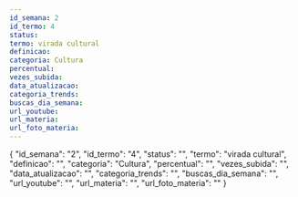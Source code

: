 ```yaml
---
id_semana: 2
id_termo: 4
status: 
termo: virada cultural
definicao: 
categoria: Cultura
percentual: 
vezes_subida: 
data_atualizacao: 
categoria_trends: 
buscas_dia_semana: 
url_youtube: 
url_materia: 
url_foto_materia: 
---
```


{
  "id_semana": "2",
  "id_termo": "4",
  "status": "",
  "termo": "virada cultural",
  "definicao": "",
  "categoria": "Cultura",
  "percentual": "",
  "vezes_subida": "",
  "data_atualizacao": "",
  "categoria_trends": "",
  "buscas_dia_semana": "",
  "url_youtube": "",
  "url_materia": "",
  "url_foto_materia": ""
}